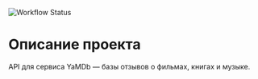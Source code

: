 ![Workflow Status](https://github.com/PySCBist/yamdb_final/workflows/yamdb_workflow/badge.svg)

# Описание проекта

API для сервиса YaMDb — базы отзывов о фильмах, книгах и музыке.


